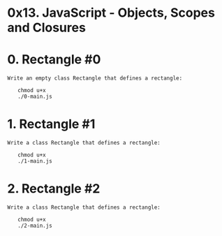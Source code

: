 # 0x13. JavaScript - Objects, Scopes and Closures

# 0. Rectangle #0


    Write an empty class Rectangle that defines a rectangle:

<ul>

    chmod u+x 
    ./0-main.js

</ul>

# 1. Rectangle #1

    Write a class Rectangle that defines a rectangle:


<ul>

    chmod u+x 
    ./1-main.js

</ul>

# 2. Rectangle #2


    Write a class Rectangle that defines a rectangle:


<ul>

    chmod u+x 
    ./2-main.js

</ul>